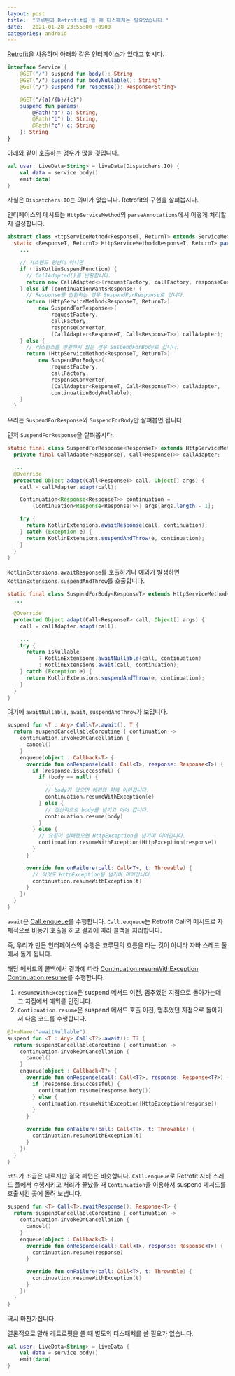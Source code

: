 ```yaml
---
layout: post
title:  "코루틴과 Retrofit를 쓸 때 디스패처는 필요없습니다."
date:   2021-01-28 23:55:00 +0900
categories: android
---
```


[Retrofit](https://square.github.io/retrofit/)을 사용하며 아래와 같은 인터페이스가 있다고 합시다.

```kotlin
interface Service {
    @GET("/") suspend fun body(): String
    @GET("/") suspend fun bodyNullable(): String?
    @GET("/") suspend fun response(): Response<String>

    @GET("/{a}/{b}/{c}")
    suspend fun params(
        @Path("a") a: String,
        @Path("b") b: String,
        @Path("c") c: String
    ): String
}
```

아래와 같이 호출하는 경우가 많을 것입니다.

```kotlin
val user: LiveData<String> = liveData(Dispatchers.IO) {
    val data = service.body()
    emit(data)
}
```

사실은 `Dispatchers.IO`는 의미가 없습니다. Retrofit의 구현을 살펴봅시다.

인터페이스의 메서드는 `HttpServiceMethod`의 `parseAnnotations`에서 어떻게 처리할지 결정합니다.

```java
abstract class HttpServiceMethod<ResponseT, ReturnT> extends ServiceMethod<ReturnT> {
  static <ResponseT, ReturnT> HttpServiceMethod<ResponseT, ReturnT> parseAnnotations(
    ...

    // 서스펜드 펑션이 아니면
    if (!isKotlinSuspendFunction) {
      // CallAdapted()를 반환합니다.
      return new CallAdapted<>(requestFactory, callFactory, responseConverter, callAdapter);
    } else if (continuationWantsResponse) {
      // Response를 반환하는 경우 SuspendForResponse로 갑니다.  
      return (HttpServiceMethod<ResponseT, ReturnT>)
          new SuspendForResponse<>(
              requestFactory,
              callFactory,
              responseConverter,
              (CallAdapter<ResponseT, Call<ResponseT>>) callAdapter);
    } else {
      // 리스펀스를 반환하지 않는 경우 SuspendForBody로 갑니다. 
      return (HttpServiceMethod<ResponseT, ReturnT>)
          new SuspendForBody<>(
              requestFactory,
              callFactory,
              responseConverter,
              (CallAdapter<ResponseT, Call<ResponseT>>) callAdapter,
              continuationBodyNullable);
    }
  }
```

우리는 `SuspendForResponse`와 `SuspendForBody`만 살펴봅면 됩니다.

먼저 `SuspendForResponse`을 살펴봅시다.

```java
static final class SuspendForResponse<ResponseT> extends HttpServiceMethod<ResponseT, Object> {
  private final CallAdapter<ResponseT, Call<ResponseT>> callAdapter;

  ...
  @Override
  protected Object adapt(Call<ResponseT> call, Object[] args) {
    call = callAdapter.adapt(call);

    Continuation<Response<ResponseT>> continuation =
        (Continuation<Response<ResponseT>>) args[args.length - 1];

    try {
      return KotlinExtensions.awaitResponse(call, continuation);
    } catch (Exception e) {
      return KotlinExtensions.suspendAndThrow(e, continuation);
    }
  }
}
```

`KotlinExtensions.awaitResponse`를 호출하거나 예외가 발생하면 `KotlinExtensions.suspendAndThrow`를 호출합니다.

```java
static final class SuspendForBody<ResponseT> extends HttpServiceMethod<ResponseT, Object> {
  ...

  @Override
  protected Object adapt(Call<ResponseT> call, Object[] args) {
    call = callAdapter.adapt(call);

    ...
    try {
      return isNullable
          ? KotlinExtensions.awaitNullable(call, continuation)
          : KotlinExtensions.await(call, continuation);
    } catch (Exception e) {
      return KotlinExtensions.suspendAndThrow(e, continuation);
    }
  }
}
```

여기에 `awaitNullable`, `await`, `suspendAndThrow`가 보입니다.

```kotlin
suspend fun <T : Any> Call<T>.await(): T {
  return suspendCancellableCoroutine { continuation ->
    continuation.invokeOnCancellation {
      cancel()
    }
    enqueue(object : Callback<T> {
      override fun onResponse(call: Call<T>, response: Response<T>) {
        if (response.isSuccessful) {
          if (body == null) {
            ...
            // body가 없으면 에러와 함께 이어갑니다.
            continuation.resumeWithException(e)
          } else {
            // 정상적으로 body를 넘기고 이어 갑니다.
            continuation.resume(body)
          }
        } else {
          // 요청이 실패했으면 HttpException을 넘기며 이어갑니다.
          continuation.resumeWithException(HttpException(response))
        }
      }

      override fun onFailure(call: Call<T>, t: Throwable) {
        // 이것도 HttpException을 넘기며 이어갑니다.
        continuation.resumeWithException(t)
      }
    })
  }
}
```

`await`은 [Call.enqueue](https://square.github.io/retrofit/2.x/retrofit/retrofit2/Call.html#enqueue-retrofit2.Callback-)를 수행합니다. `Call.euqueue`는 Retrofit Call의 메서드로 자체적으로 비동기 호출을 하고 결과에 따라 콜백을 처리합니다.

즉, 우리가 만든 인터페이스의 수행은 코루틴의 흐름을 타는 것이 아니라 자바 스레드 풀에서 돌게 됩니다.

해당 메서드의 콜백에서 결과에 따라 [Continuation.resumWithException](https://kotlinlang.org/api/latest/jvm/stdlib/kotlin.coroutines/resume-with-exception.html), [Continuation.resume](https://kotlinlang.org/api/latest/jvm/stdlib/kotlin.coroutines/resume.html)를 수행합니다.

1. `resumeWithException`은 suspend 메서드 이전, 멈추었던 지점으로 돌아가는데 그 지점에서 예외를 던집니다.
2. `Continuation.resume`은 suspend 메서드 호출 이전, 멈추었던 지점으로 돌아가서 다음 코드를 수행합니다.

```kotlin
@JvmName("awaitNullable")
suspend fun <T : Any> Call<T?>.await(): T? {
  return suspendCancellableCoroutine { continuation ->
    continuation.invokeOnCancellation {
      cancel()
    }
    enqueue(object : Callback<T?> {
      override fun onResponse(call: Call<T?>, response: Response<T?>) {
        if (response.isSuccessful) {
          continuation.resume(response.body())
        } else {
          continuation.resumeWithException(HttpException(response))
        }
      }

      override fun onFailure(call: Call<T?>, t: Throwable) {
        continuation.resumeWithException(t)
      }
    })
  }
}
```

코드가 조금은 다르지만 결국 패턴은 비슷합니다. `Call.enqueue`로 Retrofit 자바 스레드 풀에서 수행시키고 처리가 끝났을 때 `Continuation`을 이용해서 suspend 메서드를 호출시킨 곳에 돌려 보냅니다.

```kotlin
suspend fun <T> Call<T>.awaitResponse(): Response<T> {
  return suspendCancellableCoroutine { continuation ->
    continuation.invokeOnCancellation {
      cancel()
    }
    enqueue(object : Callback<T> {
      override fun onResponse(call: Call<T>, response: Response<T>) {
        continuation.resume(response)
      }

      override fun onFailure(call: Call<T>, t: Throwable) {
        continuation.resumeWithException(t)
      }
    })
  }
}
```

역시 마찬가집니다.

결론적으로 말해 레트로핏을 쓸 때 별도의 디스패처를 쓸 필요가 없습니다.

```kotlin
val user: LiveData<String> = liveData {
    val data = service.body()
    emit(data)
}
```
